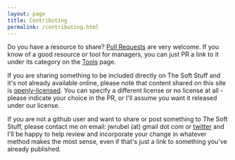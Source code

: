 ```yaml
---
layout: page
title: Contributing
permalink: /contributing.html
---
```

<p>Do you have a resource to share? <a href="https://github.com/jwrubel/thesoftstuff">Pull Requests</a> are very welcome. If you know of a good resource or tool for managers, you can just PR a link to it under its category on the <a href="tools.html">Tools</a> page.</p>

<p>If you are sharing something to be included directly on The Soft Stuff and it's not already available online, please note that content shared on this site is <a href="CONTENT-LICENSE.md">openly-licensed</a>. You can specify a different license or no license at all - please indicate your choice in the PR, or I'll assume you want it released under our license.</p>

<a name="contact"></a>
<p>If you are not a github user and want to share or post something to The Soft Stuff, please contact me on email: jwrubel (at) gmail dot com or <a href="https://twitter.com/jameswrubel">twitter</a> and I'll be happy to help review and incorporate your change in whatever method makes the most sense, even if that's just a link to something you've already published.</p>
